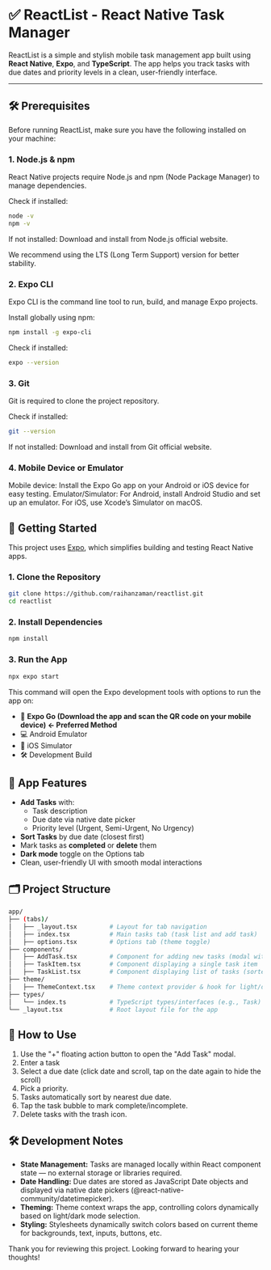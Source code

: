 # ✅ ReactList - React Native Task Manager

ReactList is a simple and stylish mobile task management app built using **React Native**, **Expo**, and **TypeScript**. The app helps you track tasks with due dates and priority levels in a clean, user-friendly interface.

---

## 🛠️ Prerequisites
Before running ReactList, make sure you have the following installed on your machine:

### 1. Node.js & npm
React Native projects require Node.js and npm (Node Package Manager) to manage dependencies.

Check if installed:

```bash
node -v
npm -v
```
If not installed: Download and install from Node.js official website.

We recommend using the LTS (Long Term Support) version for better stability.

### 2. Expo CLI
Expo CLI is the command line tool to run, build, and manage Expo projects.

Install globally using npm:

```bash
npm install -g expo-cli
```
Check if installed:
```bash
expo --version
```

### 3. Git
Git is required to clone the project repository.

Check if installed:

```bash
git --version
```
If not installed: Download and install from Git official website.

### 4. Mobile Device or Emulator

Mobile device: Install the Expo Go app on your Android or iOS device for easy testing.
Emulator/Simulator:
For Android, install Android Studio and set up an emulator.
For iOS, use Xcode’s Simulator on macOS.

## 🚀 Getting Started

This project uses [Expo](https://expo.dev), which simplifies building and testing React Native apps.

### 1. Clone the Repository

```bash
git clone https://github.com/raihanzaman/reactlist.git
cd reactlist
```

### 2. Install Dependencies

```bash
npm install
```

### 3. Run the App
```bash
npx expo start
```

This command will open the Expo development tools with options to run the app on:

- 📱 **Expo Go (Download the app and scan the QR code on your mobile device) <- Preferred Method**
- 💻 Android Emulator
- 🍎 iOS Simulator
- 🛠️ Development Build

## 📱 App Features
- **Add Tasks** with:
   - Task description
   - Due date via native date picker
   - Priority level (Urgent, Semi-Urgent, No Urgency)
- **Sort Tasks** by due date (closest first)
- Mark tasks as **completed** or **delete** them
- **Dark mode** toggle on the Options tab
- Clean, user-friendly UI with smooth modal interactions

## 🗂️ Project Structure

```bash
app/
├── (tabs)/
│   ├── _layout.tsx         # Layout for tab navigation
│   ├── index.tsx           # Main tasks tab (task list and add task)
│   ├── options.tsx         # Options tab (theme toggle)
├── components/
│   ├── AddTask.tsx         # Component for adding new tasks (modal with inputs)
│   ├── TaskItem.tsx        # Component displaying a single task item
│   ├── TaskList.tsx        # Component displaying list of tasks (sorted)
├── theme/
│   ├── ThemeContext.tsx    # Theme context provider & hook for light/dark mode
├── types/
│   └── index.ts            # TypeScript types/interfaces (e.g., Task)
└── _layout.tsx             # Root layout file for the app
```

## 🎯 How to Use
1. Use the "+" floating action button to open the "Add Task" modal.
2. Enter a task
3. Select a due date (click date and scroll, tap on the date again to hide the scroll)
4. Pick a priority.
5. Tasks automatically sort by nearest due date.
6. Tap the task bubble to mark complete/incomplete.
7. Delete tasks with the trash icon.

## 🛠️ Development Notes
- **State Management:** 
Tasks are managed locally within React component state — no external storage or libraries required.
- **Date Handling:**
Due dates are stored as JavaScript Date objects and displayed via native date pickers (@react-native-community/datetimepicker).
- **Theming:**
Theme context wraps the app, controlling colors dynamically based on light/dark mode selection.
- **Styling:**
Stylesheets dynamically switch colors based on current theme for backgrounds, text, inputs, buttons, etc.

Thank you for reviewing this project. Looking forward to hearing your thoughts!